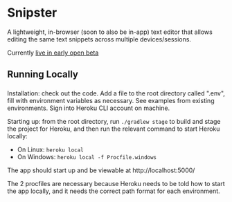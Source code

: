 # Snipster

A lightweight, in-browser (soon to also be in-app) text editor that allows editing the same text snippets across multiple devices/sessions.

Currently [live in early open beta](https://snipster.live/)

## Running Locally

###

Installation: check out the code. Add a file to the root directory called ".env", fill with environment variables as necessary. See examples from existing environments. Sign into Heroku CLI account on machine.

Starting up: from the root directory, run `./gradlew stage` to build and stage the project for Heroku, and then run the relevant command to start Heroku locally:

- On Linux: `heroku local`
- On Windows: `heroku local -f Procfile.windows`

The app should start up and be viewable at http://localhost:5000/

The 2 procfiles are necessary because Heroku needs to be told how to start the app locally, and it needs the correct path format for each environment.